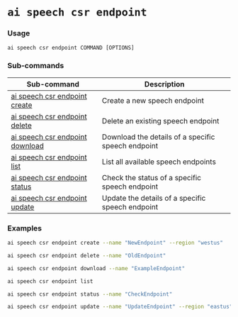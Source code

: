 # `ai speech csr endpoint`

### Usage
```
ai speech csr endpoint COMMAND [OPTIONS]
```

### Sub-commands
| Sub-command                                    | Description                                            |
|------------------------------------------------|--------------------------------------------------------|
| [ai speech csr endpoint create](./create.md) | Create a new speech endpoint                          |
| [ai speech csr endpoint delete](./delete.md) | Delete an existing speech endpoint                     |
| [ai speech csr endpoint download](./download.md) | Download the details of a specific speech endpoint    |
| [ai speech csr endpoint list](./list.md)     | List all available speech endpoints                    |
| [ai speech csr endpoint status](./status.md) | Check the status of a specific speech endpoint         |
| [ai speech csr endpoint update](./update.md) | Update the details of a specific speech endpoint       |

### Examples

``` bash title="Create a new speech endpoint"
ai speech csr endpoint create --name "NewEndpoint" --region "westus"
```
``` bash title="Delete a speech endpoint"
ai speech csr endpoint delete --name "OldEndpoint"
```
``` bash title="Download details of an endpoint"
ai speech csr endpoint download --name "ExampleEndpoint"
```
``` bash title="List all speech endpoints"
ai speech csr endpoint list
```
``` bash title="Check status of a speech endpoint"
ai speech csr endpoint status --name "CheckEndpoint"
```
``` bash title="Update a speech endpoint"
ai speech csr endpoint update --name "UpdateEndpoint" --region "eastus"
```
